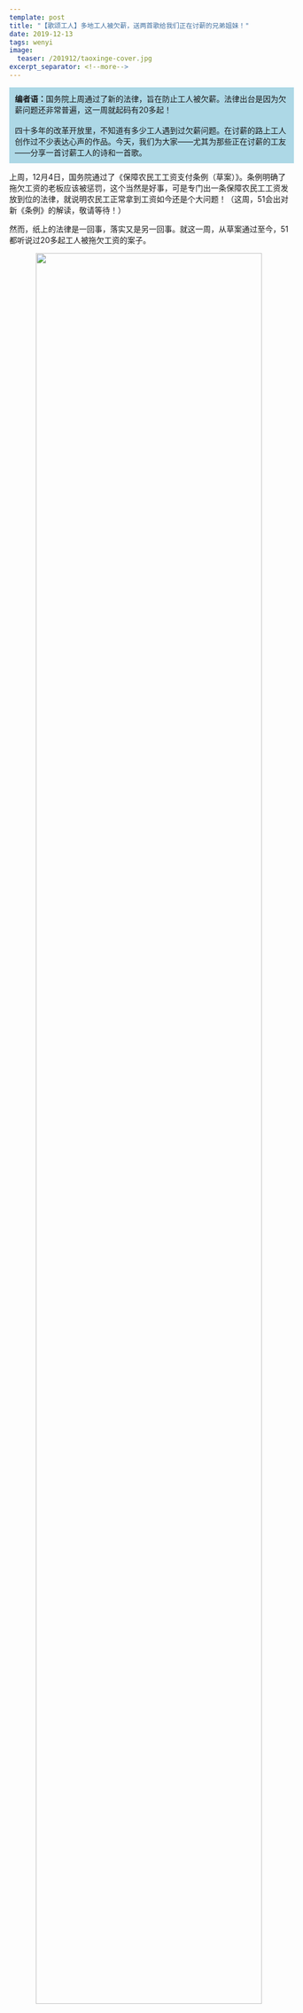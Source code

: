 ```yaml
---
template: post
title: "【歌颂工人】多地工人被欠薪，送两首歌给我们正在讨薪的兄弟姐妹！"
date: 2019-12-13
tags: wenyi
image:
  teaser: /201912/taoxinge-cover.jpg
excerpt_separator: <!--more-->
---
```


<div style="width:98%;padding:10px;background-color:lightblue;margin:0;">
<strong>编者语：</strong>国务院上周通过了新的法律，旨在防止工人被欠薪。法律出台是因为欠薪问题还非常普遍，这一周就起码有20多起！<br><br>
四十多年的改革开放里，不知道有多少工人遇到过欠薪问题。在讨薪的路上工人创作过不少表达心声的作品。今天，我们为大家——尤其为那些正在讨薪的工友——分享一首讨薪工人的诗和一首歌。
</div>

上周，12月4日，国务院通过了《保障农民工工资支付条例（草案）》。条例明确了拖欠工资的老板应该被惩罚，这个当然是好事，可是专门出一条保障农民工工资发放到位的法律，就说明农民工正常拿到工资如今还是个大问题！（这周，51会出对新《条例》的解读，敬请等待！）

然而，纸上的法律是一回事，落实又是另一回事。就这一周，从草案通过至今，51都听说过20多起工人被拖欠工资的案子。

<div style="text-align:center"><img src="/images/201912/taoxinge1.webp" width="90%"><br><em>这一周，各地都有工人在讨薪</em></div><br>
当社会矛盾太严重，政府也意识到需要得到一定控制，即使是资产阶级掌控的政府也会出一些利于工人的法律，缓和矛盾，同时缓和工人的反抗。但立法部门这一关过了，还有执法部门这一关。这些部门都听上面的命令，而上面又是一堆跟资本家穿同一条裤子的官僚。

所以法律能不能落实，工资会不会再拖欠，最后还是要看我们自己行不行动。如果我们不组织起来讨薪，利用新的法律，法律就会成为一张废纸。

那么，今天我们给大家介绍一首诗和一首歌，献给那些正在努力讨薪的工人。下面，看河北建筑工人谢仲成的一首《冷眼》，听新工人艺术团的《团结一心讨工钱》。

工友们加油！行动起来才能改变我们的命运，不能等待救世主！

<div style="text-align:center;background-color:green;color:white"><strong>《冷眼》</strong></div>

<em>作者：谢仲成，河北工友</em>

经济已成鸦片，金钱蒙蔽双眼，阶级已经淡忘，斗争已成笑谈，一切向钱，向钱。

剥削的人有了原野沃土，生活的糜烂成为他们的乐园，宽松的环境使他们得意忘形，公开和社会叫板。

他们可以张牙舞爪，他们可以肆无忌惮。他们露出的是狰狞的嘴脸，他们干的是伤天害理。他们可以对劳动者说：想干就干，不干滚蛋！榨取你们的血汗应该，完工欠薪理所当然。

弱者无理可讲，屈者何处申冤，又有哪个敢讨要工钱。看朱门酒肉，有谁知背后隐藏多少辛酸？

严峻的形势不容乐观，残酷的现实摆在面前，为平等我们必须斗争，为解放我们应该奋战，我们决不允许剥削死灰复燃。

我们的呐喊，一定要让剥削者闻风丧胆。朗朗乾坤岂容黑暗，历史车轮怎能倒转，劳动者的飓风行动，既能拨云见日，亦能将世界改变。

<div style="text-align:center"><img src="/images/201912/taoxinge2.jpg" width="90%"></div><br>

<div style="text-align:center;background-color:green;color:white"><strong>《团结一心讨工钱》</strong></div><br>

<audio controls>
  <source src="/audio/tuanjieyixin.mp3" type="audio/mpeg">
  哎呀！这个浏览器不支持MP3播放。
</audio>

<em>词曲、演唱：孙恒，新工人艺术团</em>

辛辛苦苦干一年，到头来不给结工钱，

面善心黑的周老板，躲将起来不相见；



寒冬腊月要过年，全家老小把我盼，

空手而归没法办，只有横下一心——跟他干！



兄弟们来把工地占，条件一个结工钱，

周二熊嘻皮又笑脸：“好说！好说！

到了夜里十二点，准时结工钱！”



到了夜里十二点，骗人的招数露了馅，

先是来了三车“安全帽”，想挑起内讧在民工之间；



后又来了“110”，他们连哄带骗带诈唬，

说要把我们全部都收容。



这时我感到有点犹豫和矛盾，

再被收容该咋办？！



幸亏有——身经百战的王老汉！

他挺身而出把这骗局全揭穿！

他带领大家高声喊：兄弟们！



团结一心跟他干！团结一心跟他干！

条件一个结工钱！条件一个结工钱！

团结一心跟他干！团结一心跟他干！

条件一个结工钱！条件一个结工钱！



霞光万丈照天边，周老板乖乖结工钱！

<div style="text-align:center"><img src="/images/201912/taoxinge3.jpg" width="90%"></div><br>

<div style="text-align:center"><img src="/images/201912/taoxinge4.jpg" width="90%"></div><br>

<div style="text-align:center;background-color:orange;color:white"><strong>祝那些这周在为自己权利而斗争的工友，讨薪顺利！</strong></div><br>

<div style="text-align:center"><img src="/images/201912/taoxinge5.jpg" width="90%"></div><br>

<div style="text-align:center"><img src="/images/201912/taoxinge6.jpg" width="90%"></div><br>

<div style="text-align:center"><img src="/images/201912/taoxinge7.png" width="90%"></div><br>

<div style="text-align:center"><img src="/images/201912/taoxinge8.png" width="90%"></div><br>

<div style="text-align:center"><img src="/images/201912/taoxinge9.jpg" width="90%"></div>
